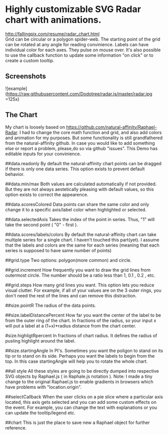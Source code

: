 Highly customizable SVG Radar chart with animations.
=============

http://fallingpix.com/resume/radar_chart.html    
Grid can be circular or a polygon spider-web.  The starting point of the grid can be rotated at any angle for reading convinience.  Labels can have individual color for each axes.  They pulse on mouse over. It's also possible to use the callback function to update some information "on click" or to create a custom tooltip.  

Screenshots
-----------
![example](https://raw.githubusercontent.com/Dodotree/radar.js/master/radar.jpg =125x)

The Chart
-------------
My chart is loosely based on https://github.com/natural-affinity/Raphael-Radar.  I had to change the core math function and grid, and also add colors and animation for my purposes.  But some functionality is still grandfathered from the natural-affinity github. In case you would like to add something else or report a problem, please,do so via github "issues".  This Demo has editable inputs for your convinience.
                    
##data.readonly 
By default the natural-affinity chart points can be dragged if there is only one data series. This option exists to prevent default behavior.
                
##data.min/max 
Both values are calculated automatically if not provided. But they are not always aestetically pleasing with default values, so this option exists to correct the appearence.
                
##data.scoresColored 
Data points can share the same color and only change it to a specific axis/label color when highlighted or selected.
                
##data.selectedAxis 
Takes the index of the point in series. Thus, "1" will take the second point ( "0" - first ).

##data.scores/labels/colors 
By default the natural-affinity chart can take multiple series for a single chart.  I haven't touched this part(yet). I assume that the labels and colors are the same for each series (meaning that each series is supposed to have same number of points)
                
##grid.type 
Two options: polygon(more common) and circle.
                
##grid.increment 
How frequently you want to draw the grid lines from outermost circle.  The number should be a ratio less than 1, 0.1 , 0.2 , etc.

##grid.steps 
How many grid lines you want. This option lets you reduce visual clutter.  For example, if all of your values are on the 3 outer rings, you don't need the rest of the lines and can remove this distraction.
                
##size.pointR 
The radius of the data points.
                
##size.labelDistancePercent 
How far you want the center of the label to be from the outer ring of the chart.  In fractions of the radius, so your input x will put a label at a (1+x)\*radius distance from the chart center.
                
#size.highligtRpercent 
In fractions of chart radius. It defines the radius of pusling highlight around the label.
                
##size.startingAngle 
In PI's. Sometimes you want the poligon to stand on its tip or to stand on its side.  Perhaps you want the labels to begin from the top.  In this case startingAngle will help you to rotate the whole chart.
                
##all style 
All these styles are going to be directly dumped into respective SVG objects by Raphael.js ( in Raphale.js notation ).  Note: I made a tiny change to the original Raphael.js to enable gradients in browsers which have problems with "location.origin".

##selectCallback 
When the user clicks on a pie slice where a particular axis located, this axis gets selected and you can add some custom effects on the event.  For example, you can change the text with explanations or you can update the tooltip/legend etc.  

##chart 
This is just the place to save new a Raphael object for further reference.


